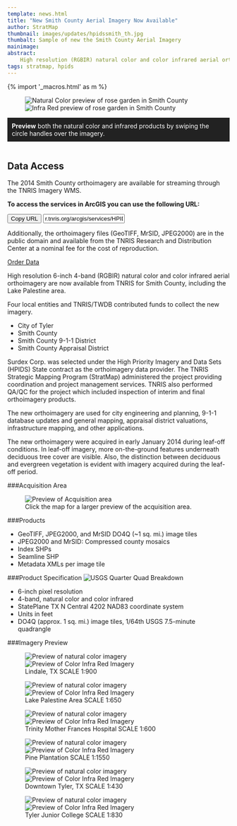```yaml
---
template: news.html
title: "New Smith County Aerial Imagery Now Available"
author: StratMap
thumbnail: images/updates/hpidssmith_th.jpg
thumbalt: Sample of new the Smith County Aerial Imagery
mainimage:
abstract:
    High resolution (RGBIR) natural color and color infrared aerial orthoimagery are now available from TNRIS for Smith County, and Lake Palestine area.
tags: stratmap, hpids
---
```


{% import '_macros.html' as m %}


<figure>
<div id="imageCompare1" class='twentytwenty-container natural-color-infrared'>
  <img class="img-responsive" src="images/updates/smith-imagery/rosegarden_nc.jpg" alt="Natural Color preview of rose garden in Smith County">
  <img class="img-responsive" src="images/updates/smith-imagery/rosegarden_cir.jpg" alt="Infra Red preview of rose garden in Smith County">
</div>
</figure>

<p style="background: #222222; color: white; padding: 10px;"><strong>Preview</strong> both the natural color and infrared products by swiping the circle handles over the imagery.</p>


<div class="dataBox" style="float:right;">
<h2>Data Access</h2>
<p>The 2014 Smith County orthoimagery are available for streaming through the TNRIS Imagery WMS.</p>
<p><strong>To access the services in ArcGIS you can use the following URL:</strong></p>

<div class="input-group copy-url-container">
  <span class="input-group-btn">
    <button class="btn btn-tnris copy-url-btn" type="button">
      <i class="fa fa-clipboard"></i> Copy URL
    </button>
  </span>
  <input class="wms-url copy-url-input form-control" type="text" readonly value="r.tnris.org/arcgis/services/HPIDS/HPIDS_Smith_2014_NC/ImageServer/WMSServer">
</div>
<p>Additionally, the orthoimagery files (GeoTIFF, MrSID, JPEG2000) are in the public domain and available from the TNRIS Research and Distribution Center at a nominal fee for the cost of reproduction.</p>
<p> <a href="{{ m.link('order-data') }}"  class="btn btn-tnris btn-lg">Order Data</a></p>
</div>

High resolution 6-inch 4-band (RGBIR) natural color and color infrared aerial orthoimagery are now available from TNRIS for Smith County, including the Lake Palestine area.

Four local entities and TNRIS/TWDB contributed funds to collect the new imagery.
* City of Tyler
* Smith County
* Smith County 9-1-1 District
* Smith County Appraisal District

Surdex Corp. was selected under the High Priority Imagery and Data Sets (HPIDS) State contract as the orthoimagery data provider. The TNRIS Strategic Mapping Program (StratMap) administered the project providing coordination and project management services. TNRIS also performed QA/QC for the project which included inspection of interim and final orthoimagery products.

The new orthoimagery are used for city engineering and planning, 9-1-1 database updates and general mapping, appraisal district valuations, infrastructure mapping, and other applications.

The new orthoimagery were acquired in early January 2014 during leaf-off conditions. In leaf-off imagery, more on-the-ground features underneath deciduous tree cover are visible. Also, the distinction between deciduous and evergreen vegetation is evident with imagery acquired during the leaf-off period.

###Acquisition Area

<figure>
<img class="smithpreview  img-responsive" src="images/updates/smith-imagery/2014_Smith_Ortho_Acquisition_sm.jpg" alt="Preview of Acquisition area">
<figcaption>Click the map for a larger preview of the acquisition area.</figcaption>
</figure>

###Products

* GeoTIFF, JPEG2000, and MrSID DO4Q (~1 sq. mi.) image tiles
* JPEG2000 and MrSID: Compressed county mosaics
* Index SHPs
* Seamline SHP
* Metadata XMLs per image tile

###Product Specification
![USGS Quarter Quad Breakdown](images/updates/smith-imagery/usgs_quad.jpg)
* 6-inch pixel resolution
* 4-band, natural color and color infrared
* StatePlane TX N Central 4202 NAD83 coordinate system
* Units in feet
* DO4Q (approx. 1 sq. mi.) image tiles, 1/64th USGS 7.5-minute quadrangle


###Imagery Preview

<figure>
<div id="imageCompare2" class='twentytwenty-container natural-color-infrared'>
  <img src="images/updates/smith-imagery/lindalesmith_nc.jpg" alt="Preview of natural color imagery">
  <img src="images/updates/smith-imagery/lindalesmith_cir.jpg" alt="Preview of Color Infra Red Imagery">
</div>
<figcaption>Lindale, TX  SCALE 1:900</figcaption>
</figure>
<figure>
<div id="imageCompare3" class='twentytwenty-container natural-color-infrared'>
  <img src="images/updates/smith-imagery/lakepalestine_nc.jpg" alt="Preview of natural color imagery">
  <img src="images/updates/smith-imagery/lakepalestine_cir.jpg" alt="Preview of Color Infra Red Imagery">
</div>
<figcaption>Lake Palestine Area  SCALE 1:650</figcaption>
</figure>
<figure>
<div id="imageCompare4" class='twentytwenty-container natural-color-infrared'>
  <img src="images/updates/smith-imagery/motherfrances_nc.jpg" alt="Preview of natural color imagery">
  <img src="images/updates/smith-imagery/motherfrances_cir.jpg" alt="Preview of Color Infra Red Imagery">
</div>
<figcaption>Trinity Mother Frances Hospital  SCALE 1:600</figcaption>
</figure>
<figure>
<div id="imageCompare5" class='twentytwenty-container natural-color-infrared'>
  <img src="images/updates/smith-imagery/pineplantation_nc.jpg" alt="Preview of natural color imagery">
  <img src="images/updates/smith-imagery/pineplantation_cir.jpg" alt="Preview of Color Infra Red Imagery">
</div>
<figcaption>Pine Plantation  SCALE 1:1550</figcaption>
</figure>
<figure>
<div id="imageCompare6" class='twentytwenty-container natural-color-infrared'>
  <img src="images/updates/smith-imagery/downtown1_Smith_nc.jpg" alt="Preview of natural color imagery">
  <img src="images/updates/smith-imagery/downtown1_Smith_cir.jpg" alt="Preview of Color Infra Red Imagery">
</div>
<figcaption>Downtown Tyler, TX  SCALE 1:430</figcaption>
</figure>
<figure>
<div id="imageCompare7" class='twentytwenty-container natural-color-infrared'>
  <img src="images/updates/smith-imagery/tjc_nc.jpg" alt="Preview of natural color imagery">
  <img src="images/updates/smith-imagery/tjc_cir.jpg" alt="Preview of Color Infra Red Imagery">
</div>
<figcaption>Tyler Junior College  SCALE 1:830</figcaption>
</figure>
